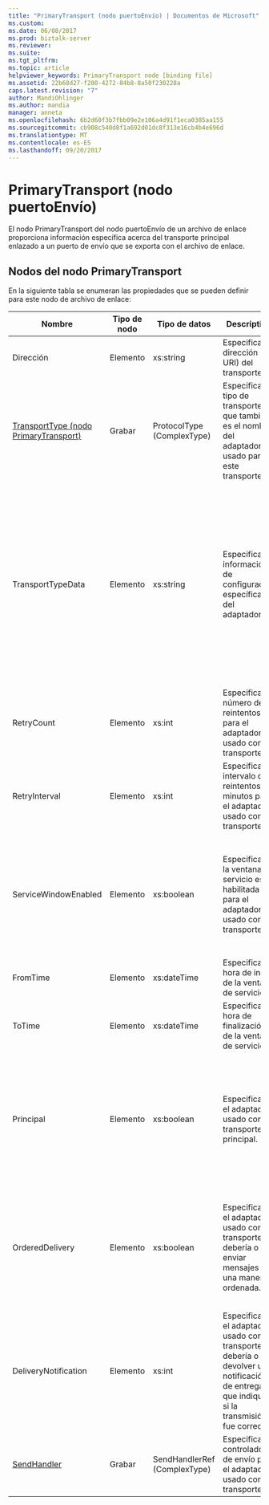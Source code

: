 ```yaml
---
title: "PrimaryTransport (nodo puertoEnvío) | Documentos de Microsoft"
ms.custom: 
ms.date: 06/08/2017
ms.prod: biztalk-server
ms.reviewer: 
ms.suite: 
ms.tgt_pltfrm: 
ms.topic: article
helpviewer_keywords: PrimaryTransport node [binding file]
ms.assetid: 22b68d27-f280-4272-84b8-8a50f230228a
caps.latest.revision: "7"
author: MandiOhlinger
ms.author: mandia
manager: anneta
ms.openlocfilehash: 6b2d60f3b7fbb09e2e106a4d91f1eca0385aa155
ms.sourcegitcommit: cb908c540d8f1a692d01dc8f313e16cb4b4e696d
ms.translationtype: MT
ms.contentlocale: es-ES
ms.lasthandoff: 09/20/2017
---
```

# <a name="primarytransport-sendport-node"></a>PrimaryTransport (nodo puertoEnvío)
El nodo PrimaryTransport del nodo puertoEnvío de un archivo de enlace proporciona información específica acerca del transporte principal enlazado a un puerto de envío que se exporta con el archivo de enlace.  
  
## <a name="nodes-in-the-primarytransport-node"></a>Nodos del nodo PrimaryTransport  
 En la siguiente tabla se enumeran las propiedades que se pueden definir para este nodo de archivo de enlace:  
  
|**Nombre**|**Tipo de nodo**|**Tipo de datos**|**Description**|**Restricciones**|**Comentarios**|  
|--------------|-------------------|-------------------|---------------------|----------------------|------------------|  
|Dirección|Elemento|xs:string|Especifica la dirección (o URI) del transporte.|No requerido|Valor predeterminado: vacío|  
|[TransportType (nodo PrimaryTransport)](../core/transporttype-primarytransport-node.md)|Grabar|ProtocolType (ComplexType)|Especifica el tipo de transporte, que también es el nombre del adaptador usado para este transporte.|No requerido|Valor predeterminado: ninguno|  
|TransportTypeData|Elemento|xs:string|Especifica la información de configuración específica del adaptador.|No requerido|Valor predeterminado: vacío<br /><br /> Vea [propiedades de configuración para los adaptadores de BizTalk integrados](../core/configuration-properties-for-integrated-biztalk-adapters.md) para obtener información específica de adaptador acerca de las propiedades que se pueden almacenar en esta cadena.|  
|RetryCount|Elemento|xs:int|Especifica el número de reintentos para el adaptador usado con el transporte.|Necesario|Valor predeterminado: ninguno|  
|RetryInterval|Elemento|xs:int|Especifica el intervalo de reintentos en minutos para el adaptador usado con el transporte.|Necesario|Valor predeterminado: ninguno|  
|ServiceWindowEnabled|Elemento|xs:boolean|Especifica si la ventana de servicio está habilitada para el adaptador usado con el transporte.|Necesario|Valor predeterminado: ninguno<br /><br /> Establecido en **true** si está habilitada la ventana de servicio, en caso contrario, se establece en **false**.|  
|FromTime|Elemento|xs:dateTime|Especifica la hora de inicio de la ventana de servicio.|Necesario|Valor predeterminado: ninguno|  
|ToTime|Elemento|xs:dateTime|Especifica la hora de finalización de la ventana de servicio.|Necesario|Valor predeterminado: ninguno|  
|Principal|Elemento|xs:boolean|Especifica si el adaptador usado con el transporte es principal.|Necesario|Valor predeterminado: ninguno<br /><br /> Establecido en **true** si el adaptador usado con el transporte es principal, en caso contrario, se establece en **false**.|  
|OrderedDelivery|Elemento|xs:boolean|Especifica si el adaptador usado con el transporte debería o no enviar mensajes de una manera ordenada.|Necesario|Valor predeterminado: ninguno<br /><br /> Establecido en **true** si el transporte es enviar mensajes en orden, en caso contrario, se establece en **false**.|  
|DeliveryNotification|Elemento|xs:int|Especifica si el adaptador usado con el transporte debería o no devolver una notificación de entrega que indique si la transmisión fue correcta.|Necesario|Valor predeterminado: ninguno<br /><br /> Establecido en **true** para las notificaciones de entrega, de lo contrario establece **false**.|  
|[SendHandler](../core/sendhandler-primarytransport-node.md)|Grabar|SendHandlerRef (ComplexType)|Especifica el controlador de envío para el adaptador usado con el transporte.|Necesario|Valor predeterminado: ninguno|